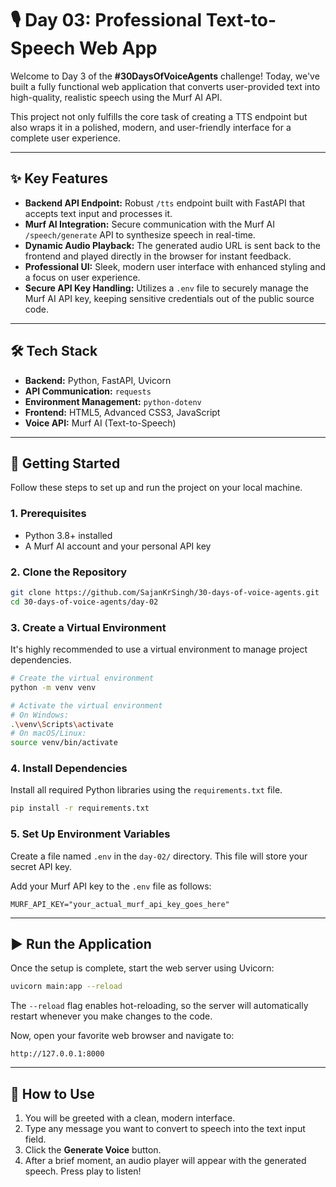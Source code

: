 # 🎙️ Day 03: Professional Text-to-Speech Web App

Welcome to Day 3 of the **#30DaysOfVoiceAgents** challenge! Today, we've built a fully functional web application that converts user-provided text into high-quality, realistic speech using the Murf AI API.

This project not only fulfills the core task of creating a TTS endpoint but also wraps it in a polished, modern, and user-friendly interface for a complete user experience.

<!-- TODO: Add a screenshot of the new UI and replace this link -->

---

## ✨ Key Features

- **Backend API Endpoint:** Robust `/tts` endpoint built with FastAPI that accepts text input and processes it.
- **Murf AI Integration:** Secure communication with the Murf AI `/speech/generate` API to synthesize speech in real-time.
- **Dynamic Audio Playback:** The generated audio URL is sent back to the frontend and played directly in the browser for instant feedback.
- **Professional UI:** Sleek, modern user interface with enhanced styling and a focus on user experience.
- **Secure API Key Handling:** Utilizes a `.env` file to securely manage the Murf AI API key, keeping sensitive credentials out of the public source code.

---

## 🛠️ Tech Stack

- **Backend:** Python, FastAPI, Uvicorn
- **API Communication:** `requests`
- **Environment Management:** `python-dotenv`
- **Frontend:** HTML5, Advanced CSS3, JavaScript
- **Voice API:** Murf AI (Text-to-Speech)

---

## 🚀 Getting Started

Follow these steps to set up and run the project on your local machine.

### 1. Prerequisites

- Python 3.8+ installed
- A Murf AI account and your personal API key

### 2. Clone the Repository

```bash
git clone https://github.com/SajanKrSingh/30-days-of-voice-agents.git
cd 30-days-of-voice-agents/day-02
```

### 3. Create a Virtual Environment

It's highly recommended to use a virtual environment to manage project dependencies.

```bash
# Create the virtual environment
python -m venv venv

# Activate the virtual environment
# On Windows:
.\venv\Scripts\activate
# On macOS/Linux:
source venv/bin/activate
```

### 4. Install Dependencies

Install all required Python libraries using the `requirements.txt` file.

```bash
pip install -r requirements.txt
```

### 5. Set Up Environment Variables

Create a file named `.env` in the `day-02/` directory. This file will store your secret API key.

Add your Murf API key to the `.env` file as follows:

```env
MURF_API_KEY="your_actual_murf_api_key_goes_here"
```

---

## ▶️ Run the Application

Once the setup is complete, start the web server using Uvicorn:

```bash
uvicorn main:app --reload
```

The `--reload` flag enables hot-reloading, so the server will automatically restart whenever you make changes to the code.

Now, open your favorite web browser and navigate to:

```
http://127.0.0.1:8000
```

---

## 🧪 How to Use

1. You will be greeted with a clean, modern interface.
2. Type any message you want to convert to speech into the text input field.
3. Click the **Generate Voice** button.
4. After a brief moment, an audio player will appear with the generated speech. Press play to listen!
